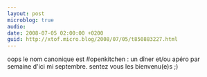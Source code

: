 ```yaml
---
layout: post
microblog: true
audio: 
date: 2008-07-05 02:00:00 +0200
guid: http://xtof.micro.blog/2008/07/05/t850883227.html
---
```

oops le nom canonique est #openkitchen : un dîner et/ou apéro par semaine d'ici mi septembre. sentez vous les bienvenu(e)s ;)
